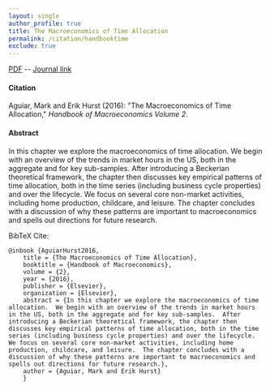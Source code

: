 ```yaml
---
layout: single 
author_profile: true 
title: The Macroeconomics of Time Allocation 
permalink: /citation/handbooktime
exclude: true
---
```


[PDF](https://markaguiar.github.io/files/ah_handbook.pdf) -- [Journal link](https://doi.org/10.1016/bs.hesmac.2016.06.004)
#### Citation

Aguiar, Mark and Erik Hurst (2016): "The Macroeconomics of Time Allocation," *Handbook of Macroeconomics Volume 2*.

#### Abstract

In this chapter we explore the macroeconomics of time allocation.  We begin with an overview of the trends in market hours in the US, both in the aggregate and for key sub-samples.  After introducing a Beckerian theoretical framework, the chapter then discusses key empirical patterns of time allocation, both in the time series (including business cycle properties) and over the lifecycle.  We focus on several core non-market activities, including home production, childcare, and leisure.  The chapter concludes with a discussion of why these patterns are important to macroeconomics and spells out directions for future research.

BibTeX Cite:

	@inbook {AguiarHurst2016,
		title = {The Macroeconomics of Time Allocation},
		booktitle = {Handbook of Macroeconomics},
		volume = {2},
		year = {2016},
		publisher = {Elsevier},
		organization = {Elsevier},
		abstract = {In this chapter we explore the macroeconomics of time allocation.  We begin with an overview of the trends in market hours in the US, both in the aggregate and for key sub-samples.  After introducing a Beckerian theoretical framework, the chapter then discusses key empirical patterns of time allocation, both in the time series (including business cycle properties) and over the lifecycle.  We focus on several core non-market activities, including home production, childcare, and leisure.  The chapter concludes with a discussion of why these patterns are important to macroeconomics and spells out directions for future research.},
		author = {Aguiar, Mark and Erik Hurst}
		}